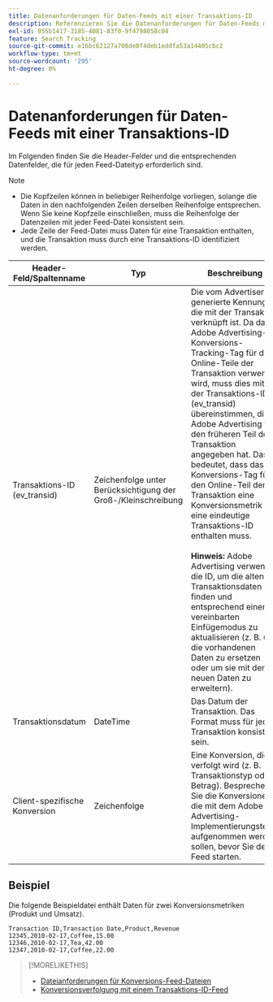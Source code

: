 ```yaml
---
title: Datenanforderungen für Daten-Feeds mit einer Transaktions-ID
description: Referenzieren Sie die Datenanforderungen für Daten-Feeds mithilfe einer Transaktions-ID.
exl-id: 055b1417-3185-4081-83f0-9f4798058c04
feature: Search Tracking
source-git-commit: e16bc62127a708de8f4deb1eddfa53a14405cbc2
workflow-type: tm+mt
source-wordcount: '295'
ht-degree: 0%

---
```


# Datenanforderungen für Daten-Feeds mit einer Transaktions-ID

Im Folgenden finden Sie die Header-Felder und die entsprechenden Datenfelder, die für jeden Feed-Dateityp erforderlich sind.

>[!NOTE]
>* Die Kopfzeilen können in beliebiger Reihenfolge vorliegen, solange die Daten in den nachfolgenden Zeilen derselben Reihenfolge entsprechen. Wenn Sie keine Kopfzeile einschließen, muss die Reihenfolge der Datenzeilen mit jeder Feed-Datei konsistent sein.
>* Jede Zeile der Feed-Datei muss Daten für eine Transaktion enthalten, und die Transaktion muss durch eine Transaktions-ID identifiziert werden.

| Header-Feld/Spaltenname | Typ | Beschreibung |
| ---- | ---- | ---- |
| Transaktions-ID (ev_transid) | Zeichenfolge unter Berücksichtigung der Groß-/Kleinschreibung | Die vom Advertiser generierte Kennung, die mit der Transaktion verknüpft ist. Da das Adobe Advertising-Konversions-Tracking-Tag für die Online-Teile der Transaktion verwendet wird, muss dies mit der Transaktions-ID (ev_transid) übereinstimmen, die Adobe Advertising für den früheren Teil der Transaktion angegeben hat. Das bedeutet, dass das Konversions-Tag für den Online-Teil der Transaktion eine Konversionsmetrik für eine eindeutige Transaktions-ID enthalten muss.<br><br>**Hinweis:** Adobe Advertising verwendet die ID, um die alten Transaktionsdaten zu finden und entsprechend einem vereinbarten Einfügemodus zu aktualisieren (z. B. um die vorhandenen Daten zu ersetzen oder um sie mit den neuen Daten zu erweitern). |
| Transaktionsdatum | DateTime | Das Datum der Transaktion. Das Format muss für jede Transaktion konsistent sein. |
| Client-spezifische Konversion | Zeichenfolge | Eine Konversion, die verfolgt wird (z. B. Transaktionstyp oder Betrag). Besprechen Sie die Konversionen, die mit dem Adobe Advertising-Implementierungsteam aufgenommen werden sollen, bevor Sie den Feed starten. |

## Beispiel

Die folgende Beispieldatei enthält Daten für zwei Konversionsmetriken (Produkt und Umsatz).

```
Transaction ID,Transaction Date,Product,Revenue
12345,2010-02-17,Coffee,15.00
12346,2010-02-17,Tea,42.00
12347,2010-02-17,Coffee,22.00
```

>[!MORELIKETHIS]
>
>* [Dateianforderungen für Konversions-Feed-Dateien](feed-file-requirements.md)
>* [Konversionsverfolgung mit einem Transaktions-ID-Feed](/help/search-social-commerce/tracking/feed-transaction-id.md)
